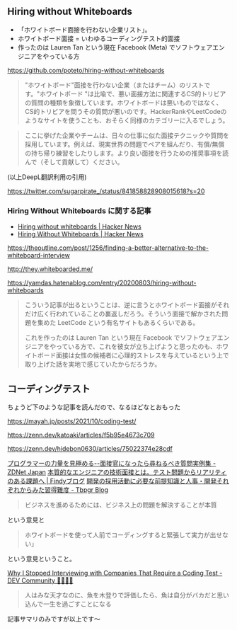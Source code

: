 ## Hiring without Whiteboards 

- 「ホワイトボード面接を行わない企業リスト」。
- ホワイトボード面接 = いわゆるコーディングテスト的面接
- 作ったのは Lauren Tan という現在 Facebook (Meta) でソフトウェアエンジニアをやっている方


https://github.com/poteto/hiring-without-whiteboards

> "ホワイトボード"面接を行わない企業（またはチーム）のリストです。"ホワイトボード "は比喩で、悪い面接方法に関連するCS的トリビアの質問の種類を象徴しています。ホワイトボードは悪いものではなく、CS的トリビアを問うその質問が悪いのです。HackerRankやLeetCodeのようなサイトを使うことも、おそらく同様のカテゴリーに入るでしょう。

> ここに挙げた企業やチームは、日々の仕事に似た面接テクニックや質問を採用しています。例えば、現実世界の問題でペアを組んだり、有償/無償の持ち帰り練習をしたりします。より良い面接を行うための推奨事項を読んで（そして貢献して）ください。

(以上DeepL翻訳利用の引用)

https://twitter.com/sugarpirate_/status/841858828908015618?s=20


### Hiring Without Whiteboards に関する記事

- [Hiring without whiteboards | Hacker News](https://news.ycombinator.com/item?id=13874026)
- [Hiring Without Whiteboards | Hacker News](https://news.ycombinator.com/item?id=23981795)

https://theoutline.com/post/1256/finding-a-better-alternative-to-the-whiteboard-interview

http://they.whiteboarded.me/

https://yamdas.hatenablog.com/entry/20200803/hiring-without-whiteboards

> こういう記事が出るということは、逆に言うとホワイトボード面接がそれだけ広く行われていることの裏返しだろう。そういう面接で解かされた問題を集めた LeetCode という有名サイトもあるくらいである。
>
> これを作ったのは Lauren Tan という現在 Facebook でソフトウェアエンジニアをやっている方で、これを彼女が立ち上げようと思ったのも、ホワイトボード面接は女性の候補者に心理的ストレスを与えているという上で取り上げた話を実地で感じていたからだろうか。


## コーディングテスト

ちょうど下のような記事を読んだので、なるほどなとおもった

https://mayah.jp/posts/2021/10/coding-test/

https://zenn.dev/katoaki/articles/f5b95e4673c709

https://zenn.dev/hidebon0630/articles/75022374e28cdf

[プログラマーの力量を見極める--面接官になったら尋ねるべき質問実例集 - ZDNet Japan](https://japan.zdnet.com/article/20409456/)
[本質的なエンジニアの技術面接とは。テスト問題からリアリティのある課題へ | Findyブログ](https://findy-code.io/engineer-lab/engineer-saiyo-with-no-whiteboard)
[開発の採用活動に必要な前提知識と人事・開発それぞれからみた習得難度 - Tbpgr Blog](https://tbpgr.hatenablog.com/entry/2022/01/16/033222)

> ビジネスを進めるためには、ビジネス上の問題を解決することが本質

という意見と

> ホワイトボードを使って人前でコーディングすると緊張して実力が出せない」

という意見ということ。

[Why I Stopped Interviewing with Companies That Require a Coding Test - DEV Community 👩‍💻👨‍💻](https://dev.to/bradstondev/why-i-stopped-interviewing-with-companies-that-require-a-coding-test-2j6n)
> 人はみな天才なのに、魚を木登りで評価したら、魚は自分がバカだと思い込んで一生を過ごすことになる

記事サマリのみですが以上です～
